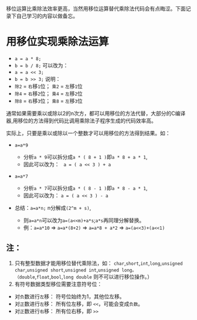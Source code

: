 移位运算比乘除法效率更高，当然用移位运算替代乘除法代码会有点晦涩。下面记录下自己学习的内容以做备忘。
# 用移位实现乘除法运算
- `a = a * 8;`
- `b = b / 8;`
可以改为：
- `a = a << 3;`
- `b = b >> 3;`
说明：
- `除2` = `右`移`1`位； `乘2` = `左`移`1`位
- `除4` = `右`移`2`位； `乘4` = `左`移`2`位
- `除8` = `右`移`3`位； `乘8` = `左`移`3`位

通常如果需要乘以或除以2的n次方，都可以用移位的方法代替，大部分的C编译器,用移位的方法得到代码比调用乘除法子程序生成的代码效率高。

实际上，只要是乘以或除以一个整数才可以用移位的方法得到结果。如：

- `a=a*9`
    - 分析`a * 9`可以拆分成`a * ( 8 + 1 )`即`a * 8 + a * 1`,
    - 因此可以改为： ` a = ( a << 3 ) + a`
- `a=a*7`
    - 分析`a * 7`可以拆分成`a * ( 8 - 1 )`即`a * 8 - a * 1`,
    - 因此可以改为： `a = ( a << 3 ) - a`

- 总结：`a=a*n;` n分解成`(2^m + s)`,
    - 则`a=a*n`可以改为`a=(a<<m)+a*s`;`a*s`再同理分解替换。
    - 例：`a=a*10` => `a=a*(8+2)` => `a=a*8 + a*2` => `a=(a<<3)+(a<<1)`

## 注：
1. 只有整型数据才能用移位替代乘除法，如： `char`,`short`,`int`,`long`,`unsigned char`,`unsigned short`,`unsigned int`,`unsigned long。（double`,`float`,`bool`,`long double` 则不可以进行移位操作。）
2. 有符号数据类型移位需要注意符号位：
- 对`负`数进行`左`移： 符号位始终为1，其他位左移。
- 对`正`数进行`左`移： 所有位左移，即 `<<`，可能会变成`负数`。
- 对`正`数进行`右`移： 所有位右移，即 `>>`